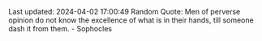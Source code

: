 Last updated: 2024-04-02 17:00:49
Random Quote: Men of perverse opinion do not know the excellence of what is in their hands, till someone dash it from them. - Sophocles